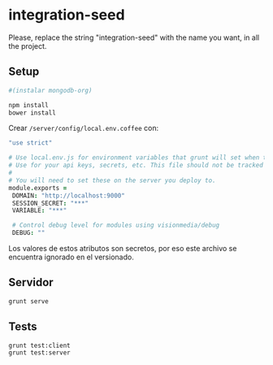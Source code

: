 # integration-seed
Please, replace the string "integration-seed" with the name you want, in all the project.

## Setup

```bash
#(instalar mongodb-org)

npm install
bower install
```

Crear `/server/config/local.env.coffee` con:
```coffee
"use strict"

# Use local.env.js for environment variables that grunt will set when the server starts locally.
# Use for your api keys, secrets, etc. This file should not be tracked by git.
#
# You will need to set these on the server you deploy to.
module.exports =
 DOMAIN: "http://localhost:9000"
 SESSION_SECRET: "***"
 VARIABLE: "***"

 # Control debug level for modules using visionmedia/debug
 DEBUG: ""
```

Los valores de estos atributos son secretos, por eso este archivo se encuentra ignorado en el versionado.

## Servidor

```bash
grunt serve
```

## Tests

```bash
grunt test:client
grunt test:server
```
